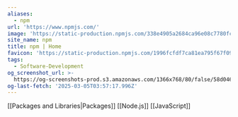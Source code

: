 ```yaml
---
aliases:
  - npm
url: 'https://www.npmjs.com/'
image: 'https://static-production.npmjs.com/338e4905a2684ca96e08c7780fc68412.png'
site_name: npm
title: npm | Home
favicon: 'https://static-production.npmjs.com/1996fcfdf7ca81ea795f67f093d7f449.png'
tags:
  - Software-Development
og_screenshot_url: >-
  https://og-screenshots-prod.s3.amazonaws.com/1366x768/80/false/58d046c1d166c4fa0907206d4e2d5937f34712a4e1160b5de9227a95b6628b4d.jpeg
og-last-fetch: '2025-03-05T03:57:17.996Z'
---
```

[[Packages and Libraries|Packages]]
[[Node.js]]
[[JavaScript]]
